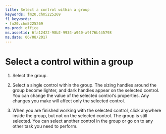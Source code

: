 ```yaml
---
title: Select a control within a group
keywords: fm20.chm5225269
f1_keywords:
- fm20.chm5225269
ms.prod: office
ms.assetid: 6fa12422-98b2-9934-a940-a9f76b445798
ms.date: 06/08/2017
---
```



# Select a control within a group




1. Select the group.
    
2. Select a single control within the group. The sizing handles around the group become lighter, and dark handles appear on the selected control. You can change the value of the selected control's properties. Any changes you make will affect only the selected control.
    
3. When you are finished working with the selected control, click anywhere inside the group, but not on the selected control. The group is still selected. You can select another control in the group or go on to any other task you need to perform.
    




